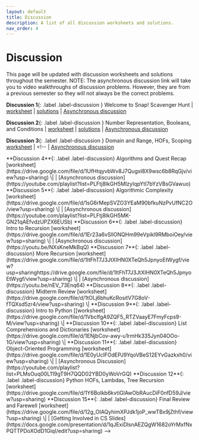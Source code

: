 ```yaml
---
layout: default
title: Discussion
description: A list of all discussion worksheets and solutions.
nav_order: 4
---
```


# Discussion

This page will be updated with discussion worksheets and solutions throughout the semester.
NOTE: The asynchronous discussion link will take you to video walkthroughs of discussion problems. However, they are from a previous semester so they will not always be the correct problems.

**Discussion 1**{: .label .label-discussion } Welcome to Snap! Scavenger Hunt | [worksheet](https://drive.google.com/file/d/1uJTkCdiCNF_rUUsnK4wv3eg9NhwaSwcA/view?usp=sharing) | [solutions](https://drive.google.com/file/d/1KjIGuhANJ-ptCXARWNvjBXvnr4RqAGCe/view?usp=sharing) | [Asynchronous discussion](https://www.youtube.com/playlist?list=PLFtj8IkGH5MK2wGnoWTKh0Vg8FEfJlvFz)

**Discussion 2**{: .label .label-discussion } Number Representation, Booleans, and Conditions | [worksheet](https://drive.google.com/file/d/1klLzhoJV69Nt1vyhMciKMqyxZn89O3mf/view?usp=sharing) | [solutions](https://drive.google.com/file/d/153tYV9IdKeaKZ66BKcoY3zKEpOlXwN97/view?usp=sharing) | [Asynchronous discussion](https://www.youtube.com/playlist?list=PLFtj8IkGH5MIvW8lYOoODMcF4uMd3AfOQ)

**Discussion 3**{: .label .label-discussion } Domain and Range, HOFs, Scoping [worksheet](https://docs.google.com/document/d/1w2h3bX0loZNzLox5surGCeMirGvD5Bo1LJ6iF0wD9gs/edit?usp=sharing) \| <!-- | [Asynchronous discussion](https://www.youtube.com/playlist?list=PLFtj8IkGH5MKweAzb42I5sjEXz5oq-y_8)
<!-->
**Discussion 4**{: .label .label-discussion} Algorithms and Quest Recap [worksheet](https://drive.google.com/file/d/1UfHtqyvbWv8J7QugxI8X9wsc6b8RqGjv/view?usp=sharing) \| |  [Asynchronous discussion](https://youtube.com/playlist?list=PLFtj8IkGH5MIzyIqpYtI7bYzVBsGVawuo)

**Discussion 5**{: .label .label-discussion} Algorithmic Complexity [worksheet](https://drive.google.com/file/d/1sG6rMepSVZO3YEaM90bfkuNzPvUfNC2O/view?usp=sharing) \| | [Asynchronous discussion](https://youtube.com/playlist?list=PLFtj8IkGH5MK-GN21qAEfvdzUPZX6EUSb)

**Discussion 6**{: .label .label-discussion} Intro to Recursion [worksheet](https://drive.google.com/file/d/1Er23a6vSllONQHm99eVpikl9RMboiOey/view?usp=sharing) \| | [Asynchronous discussion](https://youtu.be/NXsKneMkBqQ)

**Discussion 7**{: .label .label-discussion} More Recursion [worksheet](https://drive.google.com/file/d/1ItFhT7J3JtXIHN0XTeQh5JpnyoEtWygf/view?usp=sharinghttps://drive.google.com/file/d/1ItFhT7J3JtXIHN0XTeQh5JpnyoEtWygf/view?usp=sharing) \| | [Asynchronous discussion](https://youtu.be/nEV_73Enq64)

**Discussion 8**{: .label .label-discussion} Midterm Review [worksheet](https://drive.google.com/file/d/1tOLj6bhuKcRositV7G8oV-fTQXsd5zr4/view?usp=sharing) \|

**Discussion 9**{: .label .label-discussion} Intro to Python [[worksheet](https://drive.google.com/file/d/1VbcIfgA9ZQF5_RTZVaayE7FmyFcps9-M/view?usp=sharing) \|

**Discussion 10**{: .label .label-discussion} List Comprehensions and Dictionaries [worksheet](https://drive.google.com/file/d/1ENjbCov-awy-u1rmHk335Jyn04OOo-1G/view?usp=sharing) \|

**Discussion 11**{: .label .label-discussion} Object-Oriented Programming
[worksheet](https://drive.google.com/file/d/1E0yUclFOdEPJ9YqoVBeS12EYvGazkxh0/view?usp=sharing) \| | [Asynchronous Discussion](https://youtube.com/playlist?list=PLMsOuq00L119gT9H7QQD02YBD0yWoVrGQ)

**Discussion 12**{: .label .label-discussion} Python HOFs, Lambdas, Tree Recursion
[worksheet](https://drive.google.com/file/d/1Y6Bolkb6kvtiGlAwObRAucDiF0nfD59J/view?usp=sharing)

**Discussion 15**{: .label .label-discussion} Final Review and Farewell [worksheet](https://drive.google.com/file/d/12g_OIAQyhimXPJdk1joP_wwTBx9jZthf/view?usp=sharing) \| | [Getting Involved in CS Slides](https://docs.google.com/presentation/d/1qJExiDlsnAEZQgW1682oYrMxfNxPQTTPDoXOdD1GiqI/edit?usp=sharing) -->
